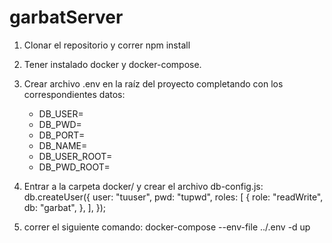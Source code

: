 # garbatServer

1. Clonar el repositorio y correr npm install

2. Tener instalado docker y docker-compose.

3. Crear archivo .env en la raíz del proyecto completando con los correspondientes datos:

   - DB_USER=
   - DB_PWD=
   - DB_PORT=
   - DB_NAME=
   - DB_USER_ROOT=
   - DB_PWD_ROOT=

4. Entrar a la carpeta docker/ y crear el archivo db-config.js:
   db.createUser({
   user: "tuuser",
   pwd: "tupwd",
   roles: [
   {
   role: "readWrite",
   db: "garbat",
   },
   ],
   });

5. correr el siguiente comando:
   docker-compose --env-file ../.env -d up
